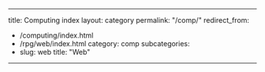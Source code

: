 
---
title: Computing index
layout: category
permalink: "/comp/"
redirect_from:
  - /computing/index.html
  - /rpg/web/index.html
category: comp
subcategories:
  -
    slug: web
    title: "Web"
---

